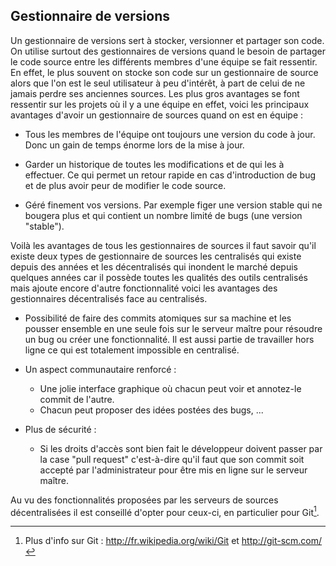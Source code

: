 
## Gestionnaire de versions

Un gestionnaire de versions sert à stocker, versionner et partager son code. On utilise surtout des gestionnaires de versions quand le besoin de partager le code source entre les différents membres d'une équipe se fait ressentir. En effet, le plus souvent on stocke son code sur un gestionnaire de source alors que l'on est le seul utilisateur à peu d'intérêt, à part de celui de ne jamais perdre ses anciennes sources. Les plus gros avantages se font ressentir sur les projets où il y a une équipe en effet, voici les principaux avantages d'avoir un gestionnaire de sources quand on est en équipe :

- Tous les membres de l'équipe ont toujours une version du code à jour. Donc un gain de temps énorme lors de la mise à jour.

- Garder un historique de toutes les modifications et de qui les à effectuer. Ce qui permet un retour rapide en cas d'introduction de bug et de plus avoir peur de modifier le code source.

- Géré finement vos versions. Par exemple figer une version stable qui ne bougera plus et qui contient un nombre limité de bugs (une version "stable").

Voilà les avantages de tous les gestionnaires de sources il faut savoir qu'il existe deux types de gestionnaire de sources les centralisés qui existe depuis des années et les décentralisés qui inondent le marché depuis quelques années car il possède toutes les qualités des outils centralisés mais ajoute encore d'autre fonctionnalité voici les avantages des gestionnaires décentralisés face au centralisés.

- Possibilité de faire des commits atomiques sur sa machine et les pousser ensemble en une seule fois sur le serveur maître pour résoudre un bug ou créer une fonctionnalité. Il est aussi partie de travailler hors ligne ce qui est totalement impossible en centralisé.

- Un aspect communautaire renforcé :
    - Une jolie interface graphique où chacun peut voir et annotez-le commit de l'autre.
    - Chacun peut proposer des idées postées des bugs, ...

- Plus de sécurité :
    - Si les droits d'accès sont bien fait le développeur doivent passer par la case "pull request" c'est-à-dire qu'il faut que son commit soit accepté par l'administrateur pour être mis en ligne sur le serveur maître.
    
Au vu des fonctionnalités proposées par les serveurs de sources décentralisées il est conseillé d'opter pour ceux-ci, en particulier pour Git[^Git].

[^Git]: Plus d'info sur Git : http://fr.wikipedia.org/wiki/Git et http://git-scm.com/

    

